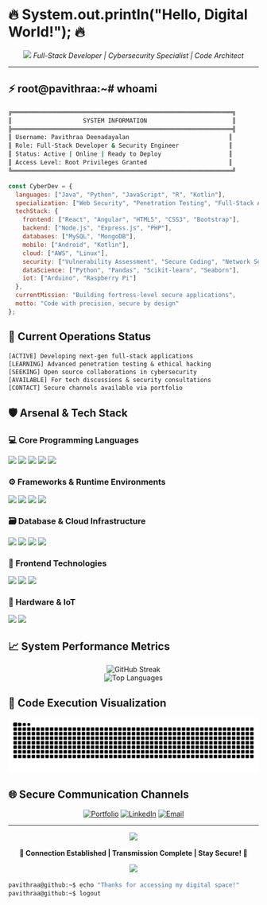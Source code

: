 # 🔥 System.out.println("Hello, Digital World!"); 🔥
<div align="center">
  <img src="https://media.giphy.com/media/L1R1tvI9svkIWwpVYr/giphy.gif" width="40px"/>
  <em>Full-Stack Developer | Cybersecurity Specialist | Code Architect</em>
</div>

---

## ⚡ root@pavithraa:~# whoami

```bash
╔══════════════════════════════════════════════════════════════╗
║                    SYSTEM INFORMATION                        ║
╠══════════════════════════════════════════════════════════════╣
║ Username: Pavithraa Deenadayalan                            ║
║ Role: Full-Stack Developer & Security Engineer              ║
║ Status: Active | Online | Ready to Deploy                   ║
║ Access Level: Root Privileges Granted                       ║
╚══════════════════════════════════════════════════════════════╝
```

```javascript
const CyberDev = {
  languages: ["Java", "Python", "JavaScript", "R", "Kotlin"],
  specialization: ["Web Security", "Penetration Testing", "Full-Stack Architecture"],
  techStack: {
    frontend: ["React", "Angular", "HTML5", "CSS3", "Bootstrap"],
    backend: ["Node.js", "Express.js", "PHP"],
    databases: ["MySQL", "MongoDB"],
    mobile: ["Android", "Kotlin"],
    cloud: ["AWS", "Linux"],
    security: ["Vulnerability Assessment", "Secure Coding", "Network Security"],
    dataScience: ["Python", "Pandas", "Scikit-learn", "Seaborn"],
    iot: ["Arduino", "Raspberry Pi"]
  },
  currentMission: "Building fortress-level secure applications",
  motto: "Code with precision, secure by design"
};
```

## 🚀 Current Operations Status

```
[ACTIVE] Developing next-gen full-stack applications
[LEARNING] Advanced penetration testing & ethical hacking
[SEEKING] Open source collaborations in cybersecurity
[AVAILABLE] For tech discussions & security consultations
[CONTACT] Secure channels available via portfolio
```

## 🛡️ Arsenal & Tech Stack

### 💻 Core Programming Languages
<p align="left">
<img src="https://img.shields.io/badge/Java-FF6C37?style=for-the-badge&logo=java&logoColor=white&labelColor=000000" />
<img src="https://img.shields.io/badge/Python-FFD43B?style=for-the-badge&logo=python&logoColor=blue&labelColor=000000" />
<img src="https://img.shields.io/badge/JavaScript-F7DF1E?style=for-the-badge&logo=javascript&logoColor=black&labelColor=000000" />
<img src="https://img.shields.io/badge/Kotlin-7F52FF?style=for-the-badge&logo=kotlin&logoColor=white&labelColor=000000" />
<img src="https://img.shields.io/badge/R-276DC3?style=for-the-badge&logo=r&logoColor=white&labelColor=000000" />
</p>

### ⚙️ Frameworks & Runtime Environments
<p align="left">
<img src="https://img.shields.io/badge/React-61DAFB?style=for-the-badge&logo=react&logoColor=black&labelColor=000000" />
<img src="https://img.shields.io/badge/Angular-DD0031?style=for-the-badge&logo=angular&logoColor=white&labelColor=000000" />
<img src="https://img.shields.io/badge/Node.js-339933?style=for-the-badge&logo=node.js&logoColor=white&labelColor=000000" />
<img src="https://img.shields.io/badge/Express.js-000000?style=for-the-badge&logo=express&logoColor=white&labelColor=000000" />
</p>

### 🗃️ Database & Cloud Infrastructure
<p align="left">
<img src="https://img.shields.io/badge/MySQL-4479A1?style=for-the-badge&logo=mysql&logoColor=white&labelColor=000000" />
<img src="https://img.shields.io/badge/MongoDB-47A248?style=for-the-badge&logo=mongodb&logoColor=white&labelColor=000000" />
<img src="https://img.shields.io/badge/AWS-FF9900?style=for-the-badge&logo=amazon-aws&logoColor=white&labelColor=000000" />
<img src="https://img.shields.io/badge/Linux-FCC624?style=for-the-badge&logo=linux&logoColor=black&labelColor=000000" />
</p>

### 🎯 Frontend Technologies
<p align="left">
<img src="https://img.shields.io/badge/HTML5-E34F26?style=for-the-badge&logo=html5&logoColor=white&labelColor=000000" />
<img src="https://img.shields.io/badge/CSS3-1572B6?style=for-the-badge&logo=css3&logoColor=white&labelColor=000000" />
<img src="https://img.shields.io/badge/Bootstrap-7952B3?style=for-the-badge&logo=bootstrap&logoColor=white&labelColor=000000" />
</p>

### 🔧 Hardware & IoT
<p align="left">
<img src="https://img.shields.io/badge/Arduino-00979D?style=for-the-badge&logo=arduino&logoColor=white&labelColor=000000" />
<img src="https://img.shields.io/badge/Raspberry_Pi-C51A4A?style=for-the-badge&logo=raspberry-pi&logoColor=white&labelColor=000000" />
</p>

## 📈 System Performance Metrics

<div align="center">
  <img src="https://github-readme-streak-stats.herokuapp.com/?user=PavithraaDeenadayalan&theme=dark&hide_border=true&background=0D1117&ring=00FF88&fire=FF6B35&currStreakLabel=00FF88" alt="GitHub Streak" />
</div>

<div align="center">
  <img src="https://github-readme-stats.vercel.app/api/top-langs/?username=PavithraaDeenadayalan&layout=compact&theme=dark&hide_border=true&bg_color=0D1117&title_color=00FF88&text_color=FFFFFF" alt="Top Languages" />
</div>

## 🐍 Code Execution Visualization

<div align="center">
  <img src="https://raw.githubusercontent.com/PavithraaDeenadayalan/PavithraaDeenadayalan/output/snake.svg" alt="Snake animation" />
</div>

## 🌐 Secure Communication Channels

<div align="center">
  
[![Portfolio](https://img.shields.io/badge/🔗_PORTFOLIO-00FF88?style=for-the-badge&logo=safari&logoColor=black&labelColor=000000)](https://pavithraadeenadayalan.github.io/Portfolio/)
[![LinkedIn](https://img.shields.io/badge/🔗_LINKEDIN-0A66C2?style=for-the-badge&logo=linkedin&logoColor=white&labelColor=000000)](https://linkedin.com/in/pavithraadeenadayalan)
[![Email](https://img.shields.io/badge/📧_SECURE_MAIL-EA4335?style=for-the-badge&logo=gmail&logoColor=white&labelColor=000000)](mailto:pavithraadeenadayalan35@gmail.com)

</div>

---

<div align="center">
  <img src="https://komarev.com/ghpvc/?username=PavithraaDeenadayalan&color=00FF88&style=for-the-badge&label=SECURE+CONNECTIONS" />
  
  **🔐 Connection Established | Transmission Complete | Stay Secure! 🔐**
  
  <img src="https://media.giphy.com/media/L1R1tvI9svkIWwpVYr/giphy.gif" width="60">
</div>

```bash
pavithraa@github:~$ echo "Thanks for accessing my digital space!"
pavithraa@github:~$ logout
```

